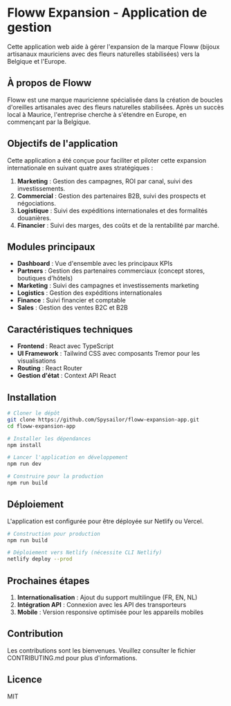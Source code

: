 # Floww Expansion - Application de gestion

Cette application web aide à gérer l'expansion de la marque Floww (bijoux artisanaux mauriciens avec des fleurs naturelles stabilisées) vers la Belgique et l'Europe.

## À propos de Floww

Floww est une marque mauricienne spécialisée dans la création de boucles d'oreilles artisanales avec des fleurs naturelles stabilisées. Après un succès local à Maurice, l'entreprise cherche à s'étendre en Europe, en commençant par la Belgique.

## Objectifs de l'application

Cette application a été conçue pour faciliter et piloter cette expansion internationale en suivant quatre axes stratégiques :

1. **Marketing** : Gestion des campagnes, ROI par canal, suivi des investissements.
2. **Commercial** : Gestion des partenaires B2B, suivi des prospects et négociations.
3. **Logistique** : Suivi des expéditions internationales et des formalités douanières.
4. **Financier** : Suivi des marges, des coûts et de la rentabilité par marché.

## Modules principaux

- **Dashboard** : Vue d'ensemble avec les principaux KPIs
- **Partners** : Gestion des partenaires commerciaux (concept stores, boutiques d'hôtels)
- **Marketing** : Suivi des campagnes et investissements marketing
- **Logistics** : Gestion des expéditions internationales
- **Finance** : Suivi financier et comptable
- **Sales** : Gestion des ventes B2C et B2B

## Caractéristiques techniques

- **Frontend** : React avec TypeScript
- **UI Framework** : Tailwind CSS avec composants Tremor pour les visualisations
- **Routing** : React Router
- **Gestion d'état** : Context API React

## Installation

```bash
# Cloner le dépôt
git clone https://github.com/Spysailor/floww-expansion-app.git
cd floww-expansion-app

# Installer les dépendances
npm install

# Lancer l'application en développement
npm run dev

# Construire pour la production
npm run build
```

## Déploiement

L'application est configurée pour être déployée sur Netlify ou Vercel.

```bash
# Construction pour production
npm run build

# Déploiement vers Netlify (nécessite CLI Netlify)
netlify deploy --prod
```

## Prochaines étapes

1. **Internationalisation** : Ajout du support multilingue (FR, EN, NL)
2. **Intégration API** : Connexion avec les API des transporteurs
3. **Mobile** : Version responsive optimisée pour les appareils mobiles

## Contribution

Les contributions sont les bienvenues. Veuillez consulter le fichier CONTRIBUTING.md pour plus d'informations.

## Licence

MIT
